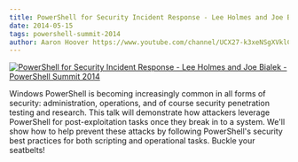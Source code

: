 ```yaml
---
title: PowerShell for Security Incident Response - Lee Holmes and Joe Bialek - PowerShell Summit 2014
date: 2014-05-15
tags: powershell-summit-2014
author: Aaron Hoover https://www.youtube.com/channel/UCX27-k3xeNSgXVklCx-dnXQ
---
```


[![PowerShell for Security Incident Response - Lee Holmes and Joe Bialek - PowerShell Summit 2014](https://i2.ytimg.com/vi/IzDosMnyYIc/hqdefault.jpg "PowerShell for Security Incident Response - Lee Holmes and Joe Bialek - PowerShell Summit 2014")](https://www.youtube.com/watch?v=IzDosMnyYIc)

Windows PowerShell is becoming increasingly common in all forms of security: administration, operations, and of course security penetration testing and research. This talk will demonstrate how attackers leverage PowerShell for post-exploitation tasks once they break in to a system. We'll show how to help prevent these attacks by following PowerShell's security best practices for both scripting and operational tasks. Buckle your seatbelts!

